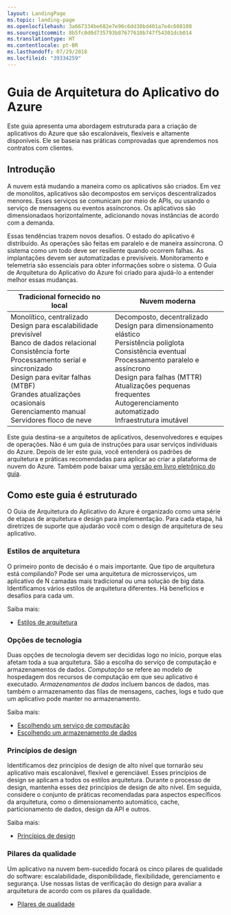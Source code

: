 ```yaml
---
layout: LandingPage
ms.topic: landing-page
ms.openlocfilehash: 3a667334be682e7e96c6dd30bd401a7e4c608108
ms.sourcegitcommit: 8b5fc0d0d735793b87677610b747f54301dcb014
ms.translationtype: HT
ms.contentlocale: pt-BR
ms.lasthandoff: 07/29/2018
ms.locfileid: "39334259"
---
```

# <a name="azure-application-architecture-guide"></a>Guia de Arquitetura do Aplicativo do Azure

Este guia apresenta uma abordagem estruturada para a criação de aplicativos do Azure que são escalonáveis, flexíveis e altamente disponíveis. Ele se baseia nas práticas comprovadas que aprendemos nos contratos com clientes.

## <a name="introduction"></a>Introdução

A nuvem está mudando a maneira como os aplicativos são criados. Em vez de monolitos, aplicativos são decompostos em serviços descentralizados menores. Esses serviços se comunicam por meio de APIs, ou usando o serviço de mensagens ou eventos assíncronos. Os aplicativos são dimensionadaos horizontalmente, adicionando novas instâncias de acordo com a demanda. 

Essas tendências trazem novos desafios. O estado do aplicativo é distribuído. As operações são feitas em paralelo e de maneira assíncrona. O sistema como um todo deve ser resiliente quando ocorrem falhas. As implantações devem ser automatizadas e previsíveis. Monitoramento e telemetria são essenciais para obter informações sobre o sistema. O Guia de Arquitetura do Aplicativo do Azure foi criado para ajudá-lo a entender melhor essas mudanças. 

<table>
<thead>
    <tr><th>Tradicional fornecido no local</th><th>Nuvem moderna</th></tr>
</thead>
<tbody>
<tr><td>Monolítico, centralizado<br/>
Design para escalabilidade previsível<br/>
Banco de dados relacional<br/>
Consistência forte<br/>
Processamento serial e sincronizado<br/>
Design para evitar falhas (MTBF)<br/>
Grandes atualizações ocasionais<br/>
Gerenciamento manual<br/>
Servidores floco de neve</td>
<td>
Decomposto, decentralizado<br/>
Design para dimensionamento elástico<br/>
Persistência poliglota<br/>
Consistência eventual<br/>
Processamento paralelo e assíncrono<br/>
Design para falhas (MTTR)<br/>
Atualizações pequenas frequentes<br/>
Autogerenciamento automatizado<br/>
Infraestrutura imutável<br/>
</td>
</tbody>
</table>

Este guia destina-se a arquitetos de aplicativos, desenvolvedores e equipes de operações. Não é um guia de instruções para usar serviços individuais do Azure. Depois de ler este guia, você entenderá os padrões de arquitetura e práticas recomendadas para aplicar ao criar a plataforma de nuvem do Azure. Também pode baixar uma [versão em livro eletrônico do guia][ebook].

## <a name="how-this-guide-is-structured"></a>Como este guia é estruturado

O Guia de Arquitetura do Aplicativo do Azure é organizado como uma série de etapas de arquitetura e design para implementação. Para cada etapa, há diretrizes de suporte que ajudarão você com o design de arquitetura de seu aplicativo.

### <a name="architecture-styles"></a>Estilos de arquitetura

O primeiro ponto de decisão é o mais importante. Que tipo de arquitetura está compilando? Pode ser uma arquitetura de microsserviços, um aplicativo de N camadas mais tradicional ou uma solução de big data. Identificamos vários estilos de arquitetura diferentes. Há benefícios e desafios para cada um.

Saiba mais:

- [Estilos de arquitetura](./architecture-styles/index.md)

### <a name="technology-choices"></a>Opções de tecnologia

Duas opções de tecnologia devem ser decididas logo no início, porque elas afetam toda a sua arquitetura. São a escolha do serviço de computação e armazenamentos de dados. *Computação* se refere ao modelo de hospedagem dos recursos de computação em que seu aplicativo é executado. *Armazenamentos de dados* incluem bancos de dados, mas também o armazenamento das filas de mensagens, caches, logs e tudo que um aplicativo pode manter no armazenamento. 

Saiba mais:

- [Escolhendo um serviço de computação](./technology-choices/compute-overview.md)
- [Escolhendo um armazenamento de dados](./technology-choices/data-store-overview.md)

### <a name="design-principles"></a>Princípios de design

Identificamos dez princípios de design de alto nível que tornarão seu aplicativo mais escalonável, flexível e gerenciável. Esses princípios de design se aplicam a todos os estilos arquitetura. Durante o processo de design, mantenha esses dez princípios de design de alto nível. Em seguida, considere o conjunto de práticas recomendadas para aspectos específicos da arquitetura, como o dimensionamento automático, cache, particionamento de dados, design da API e outros.

Saiba mais:

- [Princípios de design](./design-principles/index.md)


### <a name="quality-pillars"></a>Pilares da qualidade

Um aplicativo na nuvem bem-sucedido focará os cinco pilares de qualidade do software: escalabilidade, disponibilidade, flexibilidade, gerenciamento e segurança. Use nossas listas de verificação do design para avaliar a arquitetura de acordo com os pilares da qualidade.

- [Pilares de qualidade](./pillars.md)


[ebook]: https://azure.microsoft.com/campaigns/cloud-application-architecture-guide/
